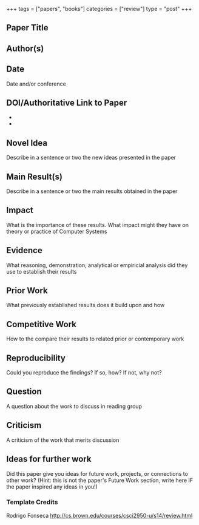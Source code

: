 +++
tags = ["papers", "books"]
categories = ["review"]
type = "post"
+++

## Paper Title

## Author(s)

## Date
Date and/or conference

<!--more-->

## DOI/Authoritative Link to Paper
- []()
- []()

## Novel Idea
Describe in a sentence or two the new ideas presented in the paper

## Main Result(s)
Describe in a sentence or two the main results obtained in the paper

## Impact
What is the importance of these results. What impact might they have on theory or practice of Computer Systems

## Evidence
What reasoning, demonstration, analytical or empiricial analysis did they use to establish their results

## Prior Work
What previously established results does it build upon and how

## Competitive Work
How to the compare their results to related prior or contemporary work

## Reproducibility
Could you reproduce the findings? If so, how? If not, why not?

## Question
A question about the work to discuss in reading group

## Criticism
A criticism of the work that merits discussion

## Ideas for further work
Did this paper give you ideas for future work, projects, or connections to other work? (Hint: this is not the paper's Future Work section, write here IF the paper inspired any ideas in you!)

### Template Credits
Rodrigo Fonseca http://cs.brown.edu/courses/csci2950-u/s14/review.html

